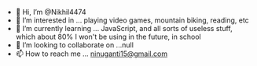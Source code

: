 - 👋 Hi, I’m @Nikhil4474
- 👀 I’m interested in ... playing video games, mountain biking, reading, etc
- 🌱 I’m currently learning ... JavaScript, and all sorts of useless stuff, which about 80% I won't be using in the future, in school
- 💞️ I’m looking to collaborate on ...null
- 📫 How to reach me ... ninuganti15@gmail.com

<!---
Nikhil4474/Nikhil4474 is a ✨ special ✨ repository because its `README.md` (this file) appears on your GitHub profile.
You can click the Preview link to take a look at your changes.
--->
